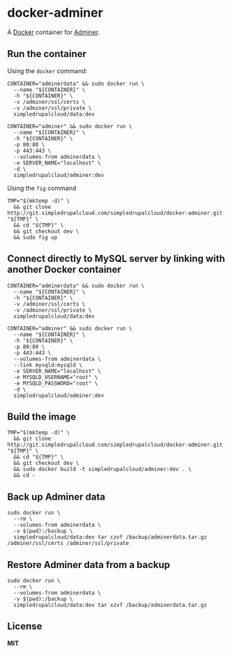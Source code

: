 # docker-adminer

A [Docker](https://docker.com/) container for [Adminer](http://www.adminer.org/).

## Run the container

Using the `docker` command:

    CONTAINER="adminerdata" && sudo docker run \
      --name "${CONTAINER}" \
      -h "${CONTAINER}" \
      -v /adminer/ssl/certs \
      -v /adminer/ssl/private \
      simpledrupalcloud/data:dev

    CONTAINER="adminer" && sudo docker run \
      --name "${CONTAINER}" \
      -h "${CONTAINER}" \
      -p 80:80 \
      -p 443:443 \
      --volumes-from adminerdata \
      -e SERVER_NAME="localhost" \
      -d \
      simpledrupalcloud/adminer:dev

Using the `fig` command

    TMP="$(mktemp -d)" \
      && git clone http://git.simpledrupalcloud.com/simpledrupalcloud/docker-adminer.git "${TMP}" \
      && cd "${TMP}" \
      && git checkout dev \
      && sudo fig up

## Connect directly to MySQL server by linking with another Docker container

    CONTAINER="adminerdata" && sudo docker run \
      --name "${CONTAINER}" \
      -h "${CONTAINER}" \
      -v /adminer/ssl/certs \
      -v /adminer/ssl/private \
      simpledrupalcloud/data:dev
      
    CONTAINER="adminer" && sudo docker run \
      --name "${CONTAINER}" \
      -h "${CONTAINER}" \
      -p 80:80 \
      -p 443:443 \
      --volumes-from adminerdata \
      --link mysqld:mysqld \
      -e SERVER_NAME="localhost" \
      -e MYSQLD_USERNAME="root" \
      -e MYSQLD_PASSWORD="root" \
      -d \
      simpledrupalcloud/adminer:dev

## Build the image

    TMP="$(mktemp -d)" \
      && git clone http://git.simpledrupalcloud.com/simpledrupalcloud/docker-adminer.git "${TMP}" \
      && cd "${TMP}" \
      && git checkout dev \
      && sudo docker build -t simpledrupalcloud/adminer:dev . \
      && cd -

## Back up Adminer data

    sudo docker run \
      --rm \
      --volumes-from adminerdata \
      -v $(pwd):/backup \
      simpledrupalcloud/data:dev tar czvf /backup/adminerdata.tar.gz /adminer/ssl/certs /adminer/ssl/private

## Restore Adminer data from a backup

    sudo docker run \
      --rm \
      --volumes-from adminerdata \
      -v $(pwd):/backup \
      simpledrupalcloud/data:dev tar xzvf /backup/adminerdata.tar.gz

## License

**MIT**
